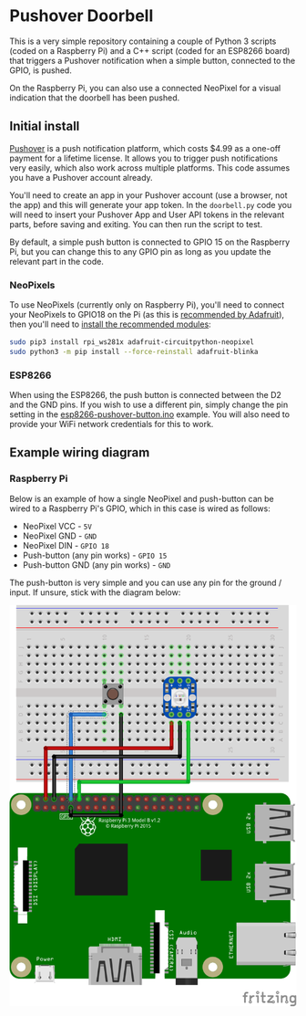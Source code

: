 # Pushover Doorbell

This is a very simple repository containing a couple of Python 3 scripts (coded on a Raspberry Pi) and a C++ script (coded for an ESP8266 board) that triggers a Pushover notification when a simple button, connected to the GPIO, is pushed.

On the Raspberry Pi, you can also use a connected NeoPixel for a visual indication that the doorbell has been pushed.

## Initial install

[Pushover](https://pushover.net) is a push notification platform, which costs $4.99 as a one-off payment for a lifetime license. It allows you to trigger push notifications very easily, which also work across multiple platforms. This code assumes you have a Pushover account already.

You'll need to create an app in your Pushover account (use a browser, not the app) and this will generate your app token. In the `doorbell.py` code you will need to insert your Pushover App and User API tokens in the relevant parts, before saving and exiting. You can then run the script to test.

By default, a simple push button is connected to GPIO 15 on the Raspberry Pi, but you can change this to any GPIO pin as long as you update the relevant part in the code.

### NeoPixels

To use NeoPixels (currently only on Raspberry Pi), you'll need to connect your NeoPixels to GPIO18 on the Pi (as this is [recommended by Adafruit](https://learn.adafruit.com/neopixels-on-raspberry-pi/raspberry-pi-wiring)), then you'll need to [install the recommended modules](https://learn.adafruit.com/neopixels-on-raspberry-pi/python-usage):

```bash
sudo pip3 install rpi_ws281x adafruit-circuitpython-neopixel
sudo python3 -m pip install --force-reinstall adafruit-blinka
```

### ESP8266

When using the ESP8266, the push button is connected between the D2 and the GND pins. If you wish to use a different pin, simply change the pin setting in the [esp8266-pushover-button.ino](https://github.com/raspberrycoulis/pushover-doorbell/blob/main/arduino/esp8266-pushover-button.ino) example. You will also need to provide your WiFi network credentials for this to work.

## Example wiring diagram
### Raspberry Pi

Below is an example of how a single NeoPixel and push-button can be wired to a Raspberry Pi's GPIO, which in this case is wired as follows:

* NeoPixel VCC - `5V`
* NeoPixel GND - `GND`
* NeoPixel DIN - `GPIO 18`
* Push-button (any pin works) - `GPIO 15`
* Push-button GND (any pin works) - `GND`

The push-button is very simple and you can use any pin for the ground / input. If unsure, stick with the diagram below:

![Fritzing Diagram](https://github.com/raspberrycoulis/pushover-doorbell/blob/main/content/fritzting.png)
